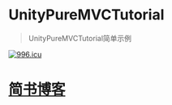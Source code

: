# UnityPureMVCTutorial

> UnityPureMVCTutorial简单示例

[![996.icu](https://img.shields.io/badge/link-996.icu-red.svg)](https://996.icu)

# [简书博客](https://www.jianshu.com/u/84e03bc5c4a6)
